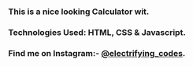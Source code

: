 ### This is a nice looking Calculator wit.

### Technologies Used: HTML, CSS & Javascript.

### Find me on Instagram:- [@electrifying_codes][Instagram].

[Instagram]: https://www.instagram.com/electrifying_codes